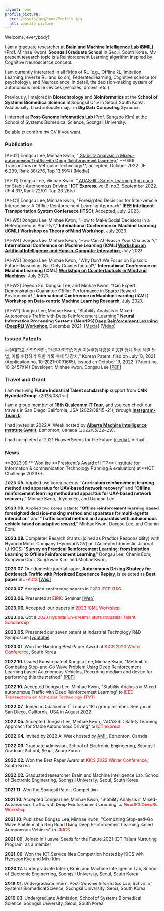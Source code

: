 ```yaml
---
layout: home
profile_picture:
  src: /assets/img/home/Profile.jpg
  alt: website picture
---
```

  Welcome, everybody!

  I am a graduate researcher at <a href="https://brainmil.wordpress.com/">**Brain and Machine Intelligence Lab (BMIL)**</a> 
  (Prof. Minhae Kwon), **Soongsil Graduate School** in Seoul, South Korea. 
  My present research topic is a Reinforcement Learning algorithm inspired by Cognitive Neuroscience concept.
  
  I am currently interested in all fields of RL (e.g., Offline RL, Imitation Learning, Inverse RL, and so on), 
  Federated learning, Cognitive science (or psychology), and Neuroscience. In detail, the decision-making system of autonomous 
  mobile devices (vehicles, drones, etc.). 
  
  Previously, I majored in **Biotechnology** and **Bioinformatics** at the **School of Systems Biomedical Science** 
  at Soongsil Univ in Seoul, South Korea. Additionally, I had a double major in **Big Data Computing** Systems. 
  
  I interned at <a href="https://sites.google.com/site/sskimb/">**Post-Genome Informatics Lab**</a> (Prof. Sangsoo Kim) 
  at the School of Systems Biomedical Science, Soongsil University.
  
  Be able to confirm my <a href="https://drive.google.com/file/d/1Ug_2G5_srmvw6Mw-ZsO90djHS_xLr6iY/view">CV</a> if you want. 

<!--   Be able to confirm more detailed information about me (e.g., presentations, photos, domestic publications, and developments) at another
  <a href="https://le2dongso0.wixsite.com/website">homepage</a> if you want. -->

  <h3>Publication</h3> 
  [AI-J2] Dongsu Lee, Minhae Kwon, "<a href="https://linkinghub.elsevier.com/retrieve/pii/S240595952200073X">
  Stability Analysis in Mixed-autonomous Traffic with Deep Reinforcement Learning</a>," **IEEE Transactions 
  on Vehicular Technology**, accepted, October 2022. (IF 6.239, Rank 38/276, Top 13.59%) 
  <a href="https://n.news.naver.com/article/003/0011509292?sid=102">[Media]</a>
 
  [AI-J1] Dongsu Lee, Minhae Kwon, “<a href="https://linkinghub.elsevier.com/retrieve/pii/S240595952200073X">
  ADAS-RL: Safety Learning Approach for Stable Autonomous Driving</a>,” 
  **ICT Express**, vol.8, no.3, September 2022. (IF 4.317, Rank 22/91, Top 23.26%)

  [AI-C1] Dongsu Lee, Minhae Kwon, "Foresighted Decisions for Inter-vehicle Interactions: A Offline Reinforcement Learning Approach" **IEEE Intelligent Transportation System Confernece (ITSC)**, Accepted, July, 2023.
 
  [AI-W5] Dongsu Lee, Minhae Kwon, "How to Make Social Decisions in a Heterogeneous Society?," **International Conference on Machine Learning (ICML) <a href="https://tomworkshop.github.io/#cfp">Workshop on Theory of Mind Workshop</a>**, July 2023.
 
  [AI-W4] Dongsu Lee, Minhae Kwon, “How Can AI Reason Your Character?,” **International Conference on Machine Learning (ICML) <a href="https://sites.google.com/view/aihci/home">Workshop on Artificial Intelligence and Human-Computer Interaction</a>**, July 2023. 
  
  [AI-W3] Dongsu Lee, Minhae Kwon, "Why Don’t We Focus on Episodic Future Reasoning, Not Only Counterfactual?," **International Conference on Machine Learning (ICML) <a href="https://sites.google.com/view/counterfactuals-icml/home">Workshop on Counterfactuals in Mind and Machines</a>**, July 2023. 

  [AI-W2] Jeyeon Eo, Dongsu Lee, and Minhae Kwon, "Can Expert Demonstration Guarantee Offline Performance in Sparse Reward Environment?," **International Conference on Machine Learning (ICML) <a href="https://dmlr.ai/cfp/">Workshop on Data-centric Machine Learning Research</a>**, July 2023.

  [AI-W1] Dongsu Lee, Minhae Kwon, “Stability Analysis in Mixed-Autonomous Traffic with Deep Reinforcement Learning,” 
  **Neural Information Processing Systems (NeurIPS) <a href="https://sites.google.com/view/deep-rl-workshop-neurips2021">Deep Reinforcement Learning (DeepRL) Workshop</a>**, 
  December 2021. 
  <a href="https://scatch.ssu.ac.kr/%eb%89%b4%ec%8a%a4%ec%84%bc%ed%84%b0/%ec%a3%bc%ec%9a%94%eb%89%b4%ec%8a%a4/?slug=%EC%9D%98%EC%83%9D%EB%AA%85%EC%8B%9C%EC%8A%A4%ED%85%9C%ED%95%99%EB%B6%80-%EC%9D%B4%EB%8F%99%EC%88%98-%ED%95%99%EC%83%9D-%EC%84%B8%EA%B3%84-%EC%B5%9C%EA%B3%A0-%EA%B6%8C%EC%9C%84-ai-%ED%95%99%ED%9A%8C&f=all&keyword=%EC%9D%B4%EB%8F%99%EC%88%98">
  [Media]</a> 
  <a href="https://slideslive.com/38971018/stability-analysis-in-mixedautonomous-traffic-with-deep-reinforcement-learning?ref=account-folder-92642-folders">
  [Video]</a>

  <h3>Issued Patents</h3>
  숭실대학교 산학협력단, “심층강화학습기반 자율주행차량을 이용한 정체 현상 해결 방법, 이를 수행하기 위한 기록 매체 및 장치,” Korean Patent, filed on July 13, 
  2021 (Application no. 10-2021-0091665), issued on October 19, 2022. (Patent no. 10-2457914) Developer: Minhae Kwon, Dongsu Lee 
  <a href="https://drive.google.com/file/d/134v6IJLRIdXse0I_QNWHjByx1JSmy15p/view?usp=sharing">[PDF]</a>

  <h3>Travel and Grant</h3>
  
  I am receiving **Future Industrial Talent scholarship** support from **CMK Hyundai Group**. (2023/08/15~)

  I am a group member of <a href="http://qcitour.co.kr/index.php?mid=members&member_list_filter=18">**18th Qualcomm IT Tour**</a>,
  and you can check our travels in San Diego, California, USA (2022/08/15~21), 
  through <a href="https://www.instagram.com/qcittour_teamb/">**Instagram-Team b**</a>.
  
  I had invited at 2022 AI Week hosted by <a href="https://www.amii.ca/your-business/?utm_source=google-ads&utm_medium=cpc&utm_campaign=be-more-BMH-generic&utm_term=companies%20for%20machine%20learning&utm_campaign=SC+%7C+S+%7C+Be+MORE+BMH+Generic&utm_source=adwords&utm_medium=ppc&hsa_acc=6591753441&hsa_cam=18275130181&hsa_grp=142413166313&hsa_ad=620530101987&hsa_src=g&hsa_tgt=kwd-812766861496&hsa_kw=companies%20for%20machine%20learning&hsa_mt=b&hsa_net=adwords&hsa_ver=3&gclid=Cj0KCQjwj7CZBhDHARIsAPPWv3eZPviV38B02ejUh4jZRMUhYtYKjnJ9JVnzcpnonuy1q0SdRUlCTB4aAtZfEALw_wcB">
  **Alberta Machine Intelligence Institute (AMII)**</a>, Edmonton, Canada (2022/05/22~29).
  
  I had completed at 2021 Huawei Seeds for the Future 
  <a href="https://www.koit.co.kr/news/articleView.html?idxno=88156">[media]</a>, Virtual.

  <h3>News</h3>
  **2023.09.** Won the **President’s Award of IITP** (Institute for Information & communication Technology Planning & evaluation) at **ICT Challenge 2023**.

  **2023.09.** Applied two korea patents "**Curriculum reinforcement learning method and apparatus for UAV-based network recovery**" and "**Offline reinforcement learning method and apparatus for UAV-based network recovery**," Minhae Kwon, Jeyeon Eo, and Dongsu Lee.  
  
  **2023.08.** Applied two korea patents "**Offline reinforcement learning based foresighted decision-making method and apparatus for multi-agents interaction**" and "**Traffic
  control method and apparatus with autonomous vehicle based on adaptive reward**," Minhae Kwon, Dongsu Lee, and Chanin Eom.
  
  **2023.08.** Completed Resarch Grants (joined as Practice Responsibility) with Hyundai Motor Company (Hyundai NGV) and Accepted domestic Journal (J-KICS) "**Survey on Practical Reinforcement Learning: from Imitation Learning to Offline Reinforcement Learning**," Dongsu Lee, Chanin Eom, Sungwoo Choi, Sungkwan Kim, and Minhae Kwon.

  **2023.07.** Our domestic journal paper, **Autonomous Driving Strategy for Bottleneck Traffic with Prioritized Experience Replay**, is selected as **Best paper** in <span style="color:red">J-KICS</span> <a href="https://journal.kics.or.kr/digital-library/50681">[Web]</a>  

  **2023.07.** Accepted conference papers in <span style="color:red">2023 IEEE ITSC</span>

  **2023.06.** Presented at <span style="color:red">EIRIC</span> Seminar <a href="https://www.eiric.or.kr/community/webinar_detail.php?Seq=118&totalCnt=107&searchBy=&searchWord=&SnxFlag=&pg=1">[Web]</a>

  **2023.06.** Accepted four papers in <span style="color:red">2023 ICML Workshop</span>

  **2023.06.** Got a <span style="color:red">2023 Hyundai On-dream Future Industrial Talent Scholarship</span>

  **2023.05.** Presented our seven patent at Industrial Technology R&D Symposium  <a href="https://www.youtube.com/watch?v=XDxyolmgXG8">[youtube]</a>
  
  **2023.01.** Won the Haedong Best Paper Award at <span style="color:red">KICS 2023 Winter Conference</span>, South Korea

  **2022.10.** Issued Korean patent Dongsu Lee, Minhae Kwon, "Method for Combating Stop-and-Go Wave Problem Using Deep Reinforcement Learning based Autonomous Vehicles, 
  Recording medium and device for performing this the method" <a href="https://drive.google.com/file/d/134v6IJLRIdXse0I_QNWHjByx1JSmy15p/view?usp=sharing">[PDF]</a>

  **2022.10.** Accepted Dongsu Lee, Minhae Kwon, "Stability Analysis in Mixed-autonomous Traffic with Deep Reinforcement Learning" to
  <span style="color:red">IEEE Transactions on Vehicular Technology (TVT)</span>

  **2022.07.** Joined in Qualcomm IT Tour as 18th group member. See you in San Diego, California, USA in August 2022

  **2022.05.** Accepted Dongsu Lee, Minhae Kwon, "ADAS-RL: Safety Learning Approach for Stable Autonomous Driving" to 
  <span style="color:red">ICT express</span>

  **2022.04.** Invited by 2022 AI Week hosted by 
  <a href="https://www.amii.ca/your-business/?utm_source=google-ads&utm_medium=cpc&utm_campaign=be-more-BMH-generic&utm_term=companies%20for%20machine%20learning&utm_campaign=SC+%7C+S+%7C+Be+MORE+BMH+Generic&utm_source=adwords&utm_medium=ppc&hsa_acc=6591753441&hsa_cam=18275130181&hsa_grp=142413166313&hsa_ad=620530101987&hsa_src=g&hsa_tgt=kwd-812766861496&hsa_kw=companies%20for%20machine%20learning&hsa_mt=b&hsa_net=adwords&hsa_ver=3&gclid=Cj0KCQjwj7CZBhDHARIsAPPWv3cH29i--vbXjzHyBWRFDVGBnynvrdDT3j_Ilzpk-2fBnRhY1UiHnnMaAoYJEALw_wcB">
  AMII</a>, Edmonton, Canada
  
  **2022.03.** Graduate Admission, School of Electronic Engineering, Soongsil Graduate School, Seoul, South Korea

  **2022.02.** Won the Best Paper Award at <span style="color:red">KICS 2022 Winter Conference</span>, South Korea

  **2022.02.** Graduated researcher, Brain and Machine Intelligence Lab, School of Electronic Engineering, Soongsil University, Seoul, South Korea
  
  **2021.11.** Won the Soongsil Patent Competition

  **2021.10.** Accepted Dongsu Lee, Minhae Kwon, "Stability Analysis in Mixed-Autonomous Traffic with Deep Reinforcement Learning,
  to <span style="color:red">NeurIPS DeepRL Workshop</span>

  **2021.10.** Published Dongsu Lee, Minhae Kwon, "Combating Stop-and-Go Wave Problem at a Ring Road Using Deep Reinforcement Learning Based Autonomous Vehicles"
  to <span style="color:red">JKICS</span>
  
  **2021.09.** Joined in Huawei Seeds for the Future 2021 (ICT Talent Nurturing Program) as a member

  **2021.06.** Won the ICT Service Idea Competition hosted by KICS with Hyoseon Kye and Miru Kim

  **2020.12.** Undergraduate Intern, Brain and Machine Intelligence Lab, School of Electronic Engineering, Soongsil University, Seoul, South Korea

  **2019.01.** Undergraduate Intern, Post-Genome Informatics Lab, School of Systems Biomedical Science, Soongsil University, Seoul, South Korea

  **2016.03.** Undergraduate Admission, School of Systems Biomedical Science, Soongsil University, Seoul, South Korea


